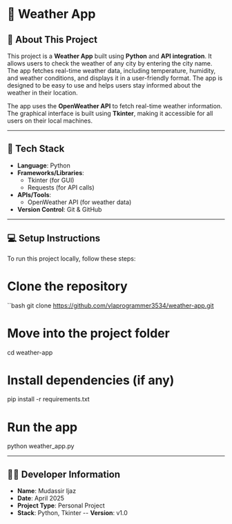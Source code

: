 # 🚀 Weather App

## 📂 About This Project

This project is a **Weather App** built using **Python** and **API integration**. It allows users to check the weather of any city by entering the city name. The app fetches real-time weather data, including temperature, humidity, and weather conditions, and displays it in a user-friendly format. The app is designed to be easy to use and helps users stay informed about the weather in their location.

The app uses the **OpenWeather API** to fetch real-time weather information. The graphical interface is built using **Tkinter**, making it accessible for all users on their local machines.

---

## 🧰 Tech Stack

- **Language**: Python  
- **Frameworks/Libraries**: 
  - Tkinter (for GUI)
  - Requests (for API calls)
- **APIs/Tools**: 
  - OpenWeather API (for weather data)
- **Version Control**: Git & GitHub  

---

## 💻 Setup Instructions

To run this project locally, follow these steps:


# Clone the repository
``bash
  git clone https://github.com/vlaprogrammer3534/weather-app.git

# Move into the project folder
cd weather-app

# Install dependencies (if any)
pip install -r requirements.txt

# Run the app
python weather_app.py

---

## 👨‍💻 Developer Information
- **Name**: Mudassir Ijaz  
- **Date**:  April 2025
- **Project Type**: Personal Project
- **Stack**: Python, Tkinter
-- **Version**: v1.0
